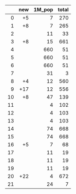 |    |   new |   1M_pop |   total |
|---:|------:|---------:|--------:|
|  0 |    +5 |        7 |     270 |
|  1 |    +8 |        7 |     265 |
|  2 |       |       11 |      33 |
|  3 |    +8 |       15 |     661 |
|  4 |       |      660 |      51 |
|  5 |       |      660 |      51 |
|  6 |       |      660 |      51 |
|  7 |       |       31 |       3 |
|  8 |    +4 |       12 |     560 |
|  9 |   +17 |       12 |     556 |
| 10 |    +8 |       47 |     139 |
| 11 |       |        4 |     102 |
| 12 |       |        4 |     103 |
| 13 |       |        4 |     103 |
| 14 |       |       74 |     668 |
| 15 |       |       74 |     668 |
| 16 |    +5 |        7 |      68 |
| 17 |       |       11 |      19 |
| 18 |       |       11 |      19 |
| 19 |       |       11 |      19 |
| 20 |   +22 |        4 |     672 |
| 21 |       |       24 |       7 |